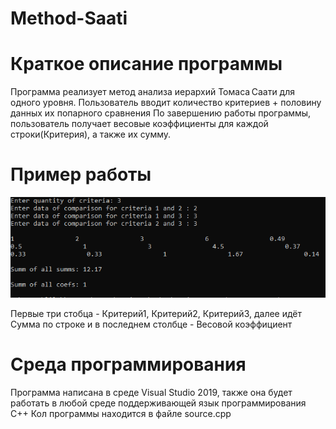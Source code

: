 # Method-Saati
# Краткое описание программы
Программа реализует метод анализа иерархий Томаса Саати для одного уровня.  Пользователь вводит количество критериев + половину данных их попарного сравнения
По завершению работы программы, пользователь получает весовые коэффициенты для каждой строки(Критерия), а также их сумму.
# Пример работы
![Image Alt](https://github.com/lilchillbigflex/Method-Saati/blob/main/Screenshot_1.png)

Первые три стобца - Критерий1, Критерий2, Критерий3, далее идёт Сумма по строке и в последнем столбце - Весовой коэффициент
# Среда программирования
Программа написана в среде Visual Studio 2019, также она будет работать в любой среде поддерживающей язык программирования C++
Кол программы находится в файле source.cpp
